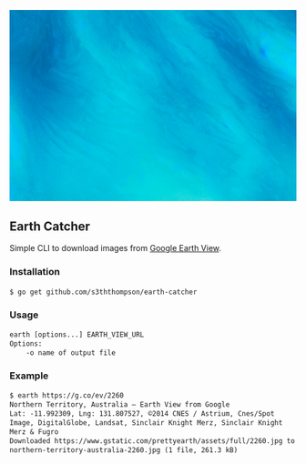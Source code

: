![Example Image](northern-territory-australia-2260.jpg)

## Earth Catcher 

Simple CLI to download images from [Google Earth View](https://chrome.google.com/webstore/detail/earth-view-from-google-ea/bhloflhklmhfpedakmangadcdofhnnoh?hl=en).

### Installation

```
$ go get github.com/s3ththompson/earth-catcher
```

### Usage

```
earth [options...] EARTH_VIEW_URL
Options:
	-o name of output file
```

### Example

```
$ earth https://g.co/ev/2260
Northern Territory, Australia – Earth View from Google
Lat: -11.992309, Lng: 131.807527, ©2014 CNES / Astrium, Cnes/Spot Image, DigitalGlobe, Landsat, Sinclair Knight Merz, Sinclair Knight Merz & Fugro
Downloaded https://www.gstatic.com/prettyearth/assets/full/2260.jpg to northern-territory-australia-2260.jpg (1 file, 261.3 kB)
```
